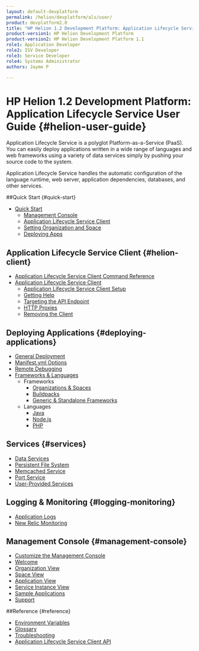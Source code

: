 ```yaml
---
layout: default-devplatform
permalink: /helion/devplatform/als/user/
product: devplatform2.0
title: "HP Helion 1.2 Development Platform: Application Lifecycle Service User Guide "
product-version1: HP Helion Development Platform
product-version2: HP Helion Development Platform 1.1
role1: Application Developer 
role2: ISV Developer
role3: Service Developer
role4: Systems Administrator
authors: Jayme P

---
```

<!--UNDER REVISION-->

# HP Helion 1.2 Development Platform: Application Lifecycle Service User Guide {#helion-user-guide}


Application Lifecycle Service is a polyglot Platform-as-a-Service (PaaS). You can easily
deploy applications written in a wide range of languages and web
frameworks using a variety of data services simply by pushing your
source code to the system.

Application Lifecycle Service handles the automatic configuration of the language runtime,
web server, application dependencies, databases, and other services.

##Quick Start {#quick-start}

-   [Quick Start](/helion/devplatform/als/user/quick-start/)
    -   [Management Console](/helion/devplatform/als/user/quick-start/#management-console)
    -   [Application Lifecycle Service Client](/helion/devplatform/als/user/quick-start/#helion-client)
    -   [Setting Organization and Space](/helion/devplatform/als/user/quick-start/#setting-organization-and-space)
    -   [Deploying Apps](/helion/devplatform/als/user/quick-start/#deploying-apps)

## Application Lifecycle Service Client {#helion-client}

- [Application Lifecycle Service Client Command Reference](/helion/devplatform/als/user/reference/client-ref/)
-   [Application Lifecycle Service Client](/helion/devplatform/als/user/client/)
    -   [Application Lifecycle Service Client Setup](/helion/devplatform/als/user/client/#helion-client-setup)
    -   [Getting Help](/helion/devplatform/als/user/client/#getting-help)
    -   [Targeting the API
        Endpoint](/helion/devplatform/als/user/client/#targeting-the-api-endpoint)
    -   [HTTP Proxies](/helion/devplatform/als/user/client/#http-proxies)
    -   [Removing the Client](/helion/devplatform/als/user/client/#removing-the-client)

## Deploying Applications {#deploying-applications}

-   [General Deployment](/helion/devplatform/als/user/deploy/)
-   [Manifest.yml Options](/helion/devplatform/als/user/deploy/manifestyml/)
-   [Remote Debugging](/helion/devplatform/als/user/deploy/app-debug/)
-   [Frameworks & Languages](/helion/devplatform/als/user/deploy/#language-specific-deploy)
	-   Frameworks
	    -   [Organizations & Spaces](/helion/devplatform/als/user/deploy/orgs-spaces/)
	    -   [Buildpacks](/helion/devplatform/als/user/deploy/buildpack/)
	    -   [Generic & Standalone Frameworks](/helion/devplatform/als/user/deploy/other-frameworks/)    
    -   Languages
	    -   [Java](/helion/devplatform/als/user/deploy/languages/java/)
	    -   [Node.js](/helion/devplatform/als/user/deploy/languages/node/)
	    -   [PHP](/helion/devplatform/als/user/deploy/languages/php/)
	 

## Services {#services}

-   [Data Services](/helion/devplatform/als/user/services/data-services/)
-   [Persistent File System](/helion/devplatform/als/user/services/filesystem/)
-   [Memcached Service](/helion/devplatform/als/user/services/memcached/)
-   [Port Service](/helion/devplatform/als/user/services/port-service/)
-   [User-Provided Services](/helion/devplatform/als/user/services/user-provided/)

## Logging & Monitoring {#logging-monitoring}

-   [Application Logs](/helion/devplatform/als/user/deploy/app-logs/)
-   [New Relic Monitoring](/helion/devplatform/als/user/deploy/newrelic/)

## Management Console {#management-console}

-   [Customize the Management Console](/helion/devplatform/als/admin/console/customize/)
-   [Welcome](/helion/devplatform/als/admin/console/customize/#welcome)
-   [Organization View](/helion/devplatform/als/admin/console/customize/#organization-view)
-   [Space View](/helion/devplatform/als/admin/console/customize/#space-view)
-   [Application View](/helion/devplatform/als/admin/console/customize/#application-view)
-   [Service Instance View](/helion/devplatform/als/admin/console/customize/#service-instance-view)
-   [Sample Applications](/helion/devplatform/als/admin/console/customize/#app-store)
-   [Support](/helion/devplatform/als/admin/console/customize/#support)

##Reference {#reference}

-   [Environment Variables](/helion/devplatform/als/user/reference/environment/)
-   [Glossary](reference/glossary/)
-   [Troubleshooting](reference/troubleshoot/)
-   [Application Lifecycle Service Client API](/helion/devplatform/als/user/reference/api/)

